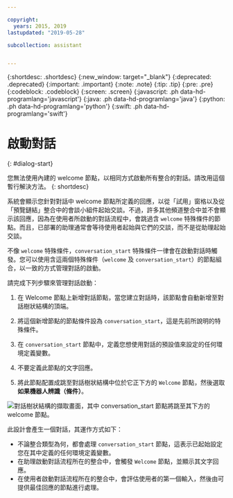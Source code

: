 ```yaml
---

copyright:
  years: 2015, 2019
lastupdated: "2019-05-28"

subcollection: assistant


---
```


{:shortdesc: .shortdesc}
{:new_window: target="_blank"}
{:deprecated: .deprecated}
{:important: .important}
{:note: .note}
{:tip: .tip}
{:pre: .pre}
{:codeblock: .codeblock}
{:screen: .screen}
{:javascript: .ph data-hd-programlang='javascript'}
{:java: .ph data-hd-programlang='java'}
{:python: .ph data-hd-programlang='python'}
{:swift: .ph data-hd-programlang='swift'}

# 啟動對話
{: #dialog-start}

您無法使用內建的 welcome 節點，以相同方式啟動所有整合的對話。請改用這個暫行解決方法。
{: shortdesc}

系統會顯示您針對對話中 welcome 節點所定義的回應，以從「試用」窗格以及從「預覽鏈結」整合中的會談小組件起始交談。不過，許多其他頻道整合中並不會顯示該回應，因為在使用者所啟動的對話流程中，會跳過含 `welcome` 特殊條件的節點。而且，已部署的助理通常會等待使用者起始與它們的交談，而不是從助理起始交談。

不像 `welcome` 特殊條件，`conversation_start` 特殊條件一律會在啟動對話時觸發。您可以使用含這兩個特殊條件（`welcome` 及 `conversation_start`）的節點組合，以一致的方式管理對話的啟動。

請完成下列步驟來管理對話啟動：

1.  在 Welcome 節點上新增對話節點，當您建立對話時，該節點會自動新增至對話樹狀結構的頂端。

1.  將這個新增節點的節點條件設為 `conversation_start`，這是先前所說明的特殊條件。

1.  在 `conversation_start` 節點中，定義您想使用對話的預設值來設定的任何環境定義變數。

1.  不要定義此節點的文字回應。

1.  將此節點配置成跳至對話樹狀結構中位於它正下方的 `Welcome` 節點，然後選取**如果機器人辨識（條件）**。

![對話樹狀結構的擷取畫面，其中 conversation_start 節點將跳至其下方的 welcome 節點。](images/dialog-start.png)

此設計會產生一個對話，其運作方式如下：

- 不論整合類型為何，都會處理 `conversation_start` 節點，這表示已起始設定您在其中定義的任何環境定義變數。
- 在助理啟動對話流程所在的整合中，會觸發 `Welcome` 節點，並顯示其文字回應。
- 在使用者啟動對話流程所在的整合中，會評估使用者的第一個輸入，然後由可提供最佳回應的節點進行處理。
